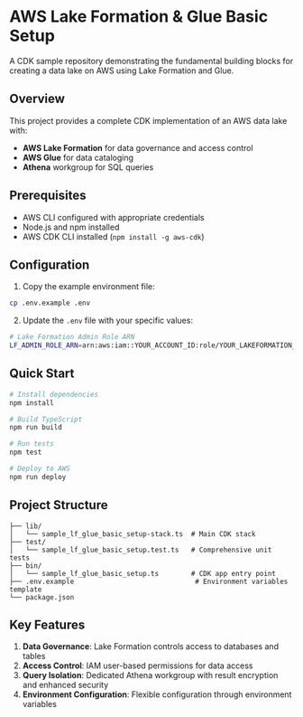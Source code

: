 # AWS Lake Formation & Glue Basic Setup

A CDK sample repository demonstrating the fundamental building blocks for creating a data lake on AWS using Lake Formation and Glue.

## Overview

This project provides a complete CDK implementation of an AWS data lake with:
- **AWS Lake Formation** for data governance and access control
- **AWS Glue** for data cataloging
- **Athena** workgroup for SQL queries

## Prerequisites

- AWS CLI configured with appropriate credentials
- Node.js and npm installed
- AWS CDK CLI installed (`npm install -g aws-cdk`)

## Configuration

1. Copy the example environment file:
```bash
cp .env.example .env
```

2. Update the `.env` file with your specific values:
```bash
# Lake Formation Admin Role ARN
LF_ADMIN_ROLE_ARN=arn:aws:iam::YOUR_ACCOUNT_ID:role/YOUR_LAKEFORMATION_ADMIN_ROLE
```

## Quick Start

```bash
# Install dependencies
npm install

# Build TypeScript
npm run build

# Run tests
npm test

# Deploy to AWS
npm run deploy
```

## Project Structure

```
├── lib/
│   └── sample_lf_glue_basic_setup-stack.ts  # Main CDK stack
├── test/
│   └── sample_lf_glue_basic_setup.test.ts   # Comprehensive unit tests
├── bin/
│   └── sample_lf_glue_basic_setup.ts        # CDK app entry point
├── .env.example                              # Environment variables template
└── package.json
```

## Key Features

1. **Data Governance**: Lake Formation controls access to databases and tables
2. **Access Control**: IAM user-based permissions for data access
3. **Query Isolation**: Dedicated Athena workgroup with result encryption and enhanced security
4. **Environment Configuration**: Flexible configuration through environment variables
